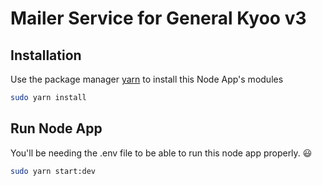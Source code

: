 # Mailer Service for General Kyoo v3

## Installation

Use the package manager [yarn](https://yarnpkg.com/) to install this Node App's modules

```bash
sudo yarn install
```

## Run Node App

You'll be needing the .env file to be able to run this node app properly. 😃

```bash
sudo yarn start:dev
```
